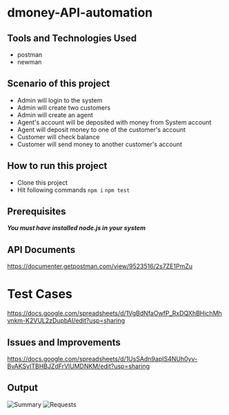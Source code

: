 # dmoney-API-automation

## Tools and Technologies Used
- postman
- newman

## Scenario of this project
- Admin will login to the system
- Admin will create two customers
- Admin will create an agent
- Agent's account will be deposited with money from System account
- Agent will deposit money to one of the customer's account
- Customer will check balance
- Customer will send money to another customer's account

## How to run this project
- Clone this project
- Hit following commands
``` npm i ```
``` npm test ```

## Prerequisites
***You must have installed node.js in your system***

## API Documents
https://documenter.getpostman.com/view/9523516/2s7ZE1PmZu

# Test Cases
https://docs.google.com/spreadsheets/d/1VgBdNfaOwfP_RxDQXhBHichMhvnkm-K2VUL2zDupbAI/edit?usp=sharing

## Issues and Improvements
https://docs.google.com/spreadsheets/d/1UsSAdn9apIS4NUh0yv-BvAKSvITBHBJZdFrVlUMDNKM/edit?usp=sharing

## Output
![Summary](https://user-images.githubusercontent.com/82231014/191658030-a630e098-e2b1-47ab-be35-aaf72ac713f4.png)
![Requests](https://user-images.githubusercontent.com/82231014/191658037-6326dae6-92c6-4b8b-bca2-52006ee25cf0.png)

